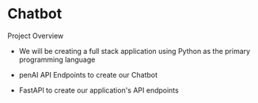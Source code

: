 # Chatbot

Project Overview
- We will be creating a full stack application using Python as the primary programming language
  
- penAI API Endpoints to create our Chatbot
  
- FastAPI to create our application's API endpoints
